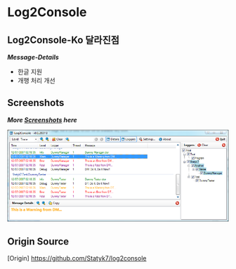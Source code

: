 # Log2Console

## Log2Console-Ko 달라진점

_**Message-Details**_

* 한글 지원
* 개행 처리 개선

## Screenshots
_**More [Screenshots](docs/Screenshots.md) here**_

![](docs/Home_Log2Console_3.png)

## Origin Source
[Origin] https://github.com/Statyk7/log2console
